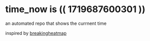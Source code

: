 # time_now is (( 1719687600301 ))

an automated repo that shows the currnent time

inspired by [breakingheatmap](https://github.com/breakingheatmap/breakingheatmap)